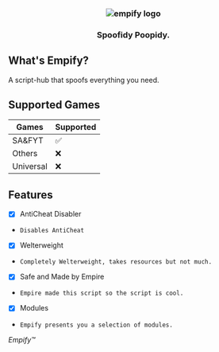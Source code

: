 <h3 align="center"><img src="https://user-images.githubusercontent.com/104152235/180992808-fc5c758b-d0a8-4953-90b6-239d27f2e830.png" alt="empify logo"></h3>
<h3 align="center">Spoofidy Poopidy.</h3>


## What's Empify?
A script-hub that spoofs everything you need.

## Supported Games


| Games   | Supported          |
| ------- | ------------------ |
| SA&FYT  | :white_check_mark: |
| Others  | ❌ |
| Universal  | :x:                |



## Features
- [x] AntiCheat Disabler
- `Disables AntiCheat`
- [x] Welterweight
- `Completely Welterweight, takes resources but not much.`
- [x] Safe and Made by Empire
- `Empire made this script so the script is cool.`
- [x] Modules
- `Empify presents you a selection of modules.`





_Empify™️_
